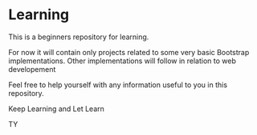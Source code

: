 # Learning

This is a beginners repository for learning.

For now it will contain only projects related to some very basic Bootstrap implementations. Other implementations will follow in relation to web developement

Feel free to help yourself with any information useful to you in this repository.

Keep Learning and Let Learn

TY

